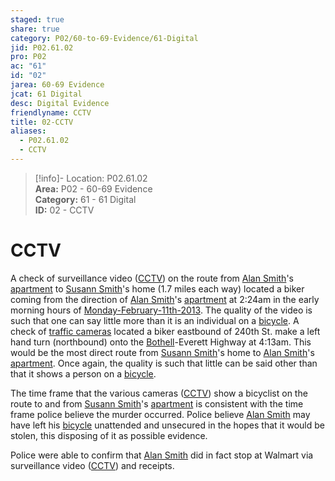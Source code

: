 ```yaml
---  
staged: true  
share: true  
category: P02/60-to-69-Evidence/61-Digital  
jid: P02.61.02  
pro: P02  
ac: "61"  
id: "02"  
jarea: 60-69 Evidence  
jcat: 61 Digital  
desc: Digital Evidence  
friendlyname: CCTV  
title: 02-CCTV  
aliases:  
  - P02.61.02  
  - CCTV  
---  
```

  
>[!info]- Location: P02.61.02  
>**Area:** P02 - 60-69 Evidence  
>**Category:** 61 - 61 Digital  
>**ID:** 02 - CCTV  
  
# CCTV  
  
A check of surveillance video ([CCTV](../../60-to-69-Evidence/61-Digital/02-CCTV.md)) on the route from [Alan Smith](../../70-to-79-People/72-Suspects-and-People-of-Interest/02-Alan-Smith.md)'s [apartment](../../50-to-59-Investigation/52-Key-Locations/06-Apartment.md) to [Susann Smith](../../70-to-79-People/71-Victims/02-Susann-Smith.md)'s home (1.7 miles each way) located a biker coming from the direction of [Alan Smith](../../70-to-79-People/72-Suspects-and-People-of-Interest/02-Alan-Smith.md)'s [apartment](../../50-to-59-Investigation/52-Key-Locations/06-Apartment.md) at 2:24am in the early morning hours of [Monday-February-11th-2013](../../10-to-19-Case-Dates/12-Crime-Dates/02-2013-02-11-Monday-February-11th-2013.md). The quality of the video is such that one can say little more than it is an individual on a [bicycle](../../60-to-69-Evidence/63-Physical/02-Bicycle.md). A check of [traffic cameras](../../60-to-69-Evidence/61-Digital/02-CCTV.md) located a biker eastbound of 240th St. make a left hand turn (northbound) onto the [Bothell](../../50-to-59-Investigation/52-Key-Locations/05-Bothell.md)-Everett Highway at 4:13am. This would be the most direct route from [Susann Smith](../../70-to-79-People/71-Victims/02-Susann-Smith.md)'s home to [Alan Smith](../../70-to-79-People/72-Suspects-and-People-of-Interest/02-Alan-Smith.md)'s [apartment](../../50-to-59-Investigation/52-Key-Locations/06-Apartment.md). Once again, the quality is such that little can be said other than that it shows a person on a [bicycle](../../60-to-69-Evidence/63-Physical/02-Bicycle.md).  
  
The time frame that the various cameras ([CCTV](../../60-to-69-Evidence/61-Digital/02-CCTV.md)) show a bicyclist on the route to and from [Susann Smith](../../70-to-79-People/71-Victims/02-Susann-Smith.md)'s [apartment](../../50-to-59-Investigation/52-Key-Locations/06-Apartment.md) is consistent with the time frame police believe the murder occurred. Police believe [Alan Smith](../../70-to-79-People/72-Suspects-and-People-of-Interest/02-Alan-Smith.md) may have left his [bicycle](../../60-to-69-Evidence/63-Physical/02-Bicycle.md) unattended and unsecured in the hopes that it would be stolen, this disposing of it as possible evidence.  
  
Police were able to confirm that [Alan Smith](../../70-to-79-People/72-Suspects-and-People-of-Interest/02-Alan-Smith.md) did in fact stop at Walmart via surveillance video ([CCTV](../../60-to-69-Evidence/61-Digital/02-CCTV.md)) and receipts.  
